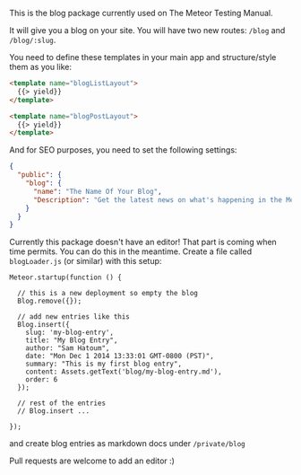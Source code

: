 This is the blog package currently used on The Meteor Testing Manual.


It will give you a blog on your site. You will have two new routes: `/blog` and `/blog/:slug`.

You need to define these templates in your main app and structure/style them as you like:

```html
<template name="blogListLayout">
  {{> yield}}
</template>

<template name="blogPostLayout">
  {{> yield}}
</template>
```

And for SEO purposes, you need to set the following settings:
```json
{
  "public": {
    "blog": {
      "name": "The Name Of Your Blog",
      "Description": "Get the latest news on what's happening in the Meteor testing landscape."
    }
  }
}
```

Currently this package doesn't have an editor! That part is coming when time permits. You can do
this in the meantime. Create a file called `blogLoader.js` (or similar) with this setup:

```
Meteor.startup(function () {

  // this is a new deployment so empty the blog
  Blog.remove({});

  // add new entries like this
  Blog.insert({
    slug: 'my-blog-entry',
    title: "My Blog Entry",
    author: "Sam Hatoum",
    date: "Mon Dec 1 2014 13:33:01 GMT-0800 (PST)",
    summary: "This is my first blog entry",
    content: Assets.getText('blog/my-blog-entry.md'),
    order: 6
  });

  // rest of the entries
  // Blog.insert ...

});

```

and create blog entries as markdown docs under `/private/blog`

Pull requests are welcome to add an editor :)

